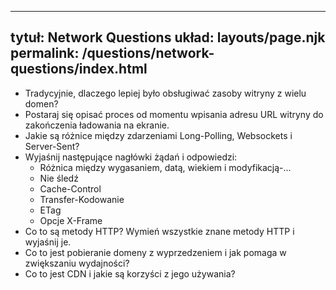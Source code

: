 ***

## tytuł: Network Questions&#xA;układ: layouts/page.njk&#xA;permalink: /questions/network-questions/index.html

*   Tradycyjnie, dlaczego lepiej było obsługiwać zasoby witryny z wielu domen?
*   Postaraj się opisać proces od momentu wpisania adresu URL witryny do zakończenia ładowania na ekranie.
*   Jakie są różnice między zdarzeniami Long-Polling, Websockets i Server-Sent?
*   Wyjaśnij następujące nagłówki żądań i odpowiedzi:
    *   Różnica między wygasaniem, datą, wiekiem i modyfikacją-...
    *   Nie śledź
    *   Cache-Control
    *   Transfer-Kodowanie
    *   ETag
    *   Opcje X-Frame
*   Co to są metody HTTP? Wymień wszystkie znane metody HTTP i wyjaśnij je.
*   Co to jest pobieranie domeny z wyprzedzeniem i jak pomaga w zwiększaniu wydajności?
*   Co to jest CDN i jakie są korzyści z jego używania?
